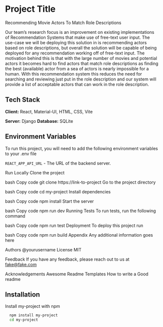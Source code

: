# Project Title
Recommending Movie Actors To Match Role Descriptions

Our team’s research focus is an improvement on existing implementations of Recommendation Systems that make use of free-text user input. The use-case we will be deploying this solution in is recommending actors based on role descriptions, but overall the solution will be capable of being deployed for any recommendation working off of free-text input. The motivation behind this is that with the large number of movies and potential actors it becomes hard to find actors that match role descriptions as finding the best (available) actor from a sea of actors is nearly impossible for a human. With this recommendation system this reduces the need for searching and reviewing just put in the role description and our system will provide a list of acceptable actors that can work in the role description.

## Tech Stack

**Client:** React, Material-UI, HTML, CSS, Vite

**Server:** Django
**Database:** SQLite

## Environment Variables

To run this project, you will need to add the following environment variables to your .env file

`REACT_APP_API_URL` - The URL of the backend server.

Run Locally
Clone the project

bash
Copy code
  git clone https://link-to-project
Go to the project directory

bash
Copy code
  cd my-project
Install dependencies

bash
Copy code
  npm install
Start the server

bash
Copy code
  npm run dev
Running Tests
To run tests, run the following command

bash
Copy code
  npm run test
Deployment
To deploy this project run

bash
Copy code
  npm run build
Appendix
Any additional information goes here

Authors
@yourusername
License
MIT

Feedback
If you have any feedback, please reach out to us at fake@fake.com

Acknowledgements
Awesome Readme Templates
How to write a Good readme

## Installation

Install my-project with npm

```bash
  npm install my-project
  cd my-project
